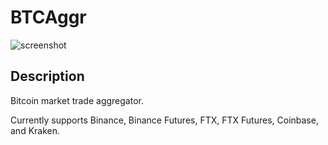 # BTCAggr

![screenshot](https://i.imgur.com/5vHats5.png)

## Description

Bitcoin market trade aggregator.

Currently supports Binance, Binance Futures, FTX, FTX Futures, Coinbase, and Kraken.  